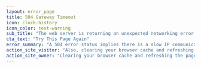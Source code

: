 ```yaml
---
layout: error_page
title: 504 Gateway Timeout
icon: clock-history
icon_color: text-warning
sub_title: "The web server is returning an unexpected networking error for"
cta_text: "Try This Page Again"
error_summary: "A 504 error status implies there is a slow IP communication problem between back-end servers attempting to fulfill this request."
action_site_visitor: "Also, clearing your browser cache and refreshing the page may clear this issue. If the problem persists and you need immediate assistance, please send us an email instead."
action_site_owner: "Clearing your browser cache and refreshing the page may clear this issue. If the problem persists and you need immediate assistance, please contact your website provider."
---
```

